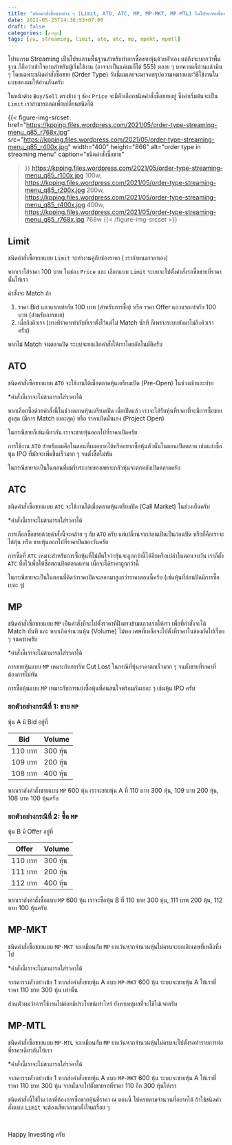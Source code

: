 ```yaml
---
title: "ชนิดคำสั่งซื้อขายต่าง ๆ (Limit, ATO, ATC, MP, MP-MKT, MP-MTL) ในโปรแกรมซื้อขายหุ้น Streaming "
date: 2021-05-25T14:36:53+07:00
draft: false
categories: [ลงทุน]
tags: [หุ้น, streaming, limit, ato, atc, mp, mpmkt, mpmtl]
---
```


โปรแกรม Streaming เป็นโปรแกรมพื้นฐานสำหรับทำการซื้อขายหุ้นด้วยตัวเอง แต่ถึงจะบอกว่าพื้นฐาน ก็ถือว่าเข้าใจยากสำหรับผู้เริ่มใช้งาน (อาจจะเป็นแค่ผมก็ได้ 555) หลาย ๆ บทความก็อ่านแล้วมึน ๆ โดยเฉพาะชนิดคำสั่งซื้อขาย (Order Type) วันนี้ผมเลยจะมาจดสรุปความหมายและวิธีใช้งานในแบบของผมให้อ่านกันครับ  <!--more-->

ในหน้าต่าง `Buy/Sell` ตรงข้าง ๆ ช่อง `Price` จะมีตัวเลือกชนิดคำสั่งซื้อขายอยู่ ซึ่งค่าเริ่มต้นจะเป็น `Limit` เราสามารถกดเพื่อเปลี่ยนชนิดได้

{{< figure-img-srcset
    href="https://kpping.files.wordpress.com/2021/05/order-type-streaming-menu_q85_r768x.jpg"
    src="https://kpping.files.wordpress.com/2021/05/order-type-streaming-menu_q85_r400x.jpg"
    width="400"
    height="866"
    alt="order type in streaming menu"
    caption="ชนิดคำสั่งซื้อขาย"
>}}
https://kpping.files.wordpress.com/2021/05/order-type-streaming-menu_q85_r100x.jpg 100w,
https://kpping.files.wordpress.com/2021/05/order-type-streaming-menu_q85_r200x.jpg 200w,
https://kpping.files.wordpress.com/2021/05/order-type-streaming-menu_q85_r400x.jpg 400w,
https://kpping.files.wordpress.com/2021/05/order-type-streaming-menu_q85_r768x.jpg 768w
{{< /figure-img-srcset >}}

## Limit

ชนิดคำสั่งซื้อขายแบบ `Limit` จะทำงานคู่กับช่องราคา ( เรากำหนดราคาเอง)

หากเราใส่ราคา 100 บาท ในช่อง `Price` และ เลือกแบบ `Limit` ระบบจะไปตั้งคำสั่งรอซื้อขายที่ราคานั้นให้เรา

คำสั่งจะ Match ถ้า

1. ราคา Bid แถวแรกเท่ากับ 100 บาท (สำหรับการซื้อ) หรือ ราคา Offer แถวแรกเท่ากับ 100 บาท (สำหรับการขาย)
2. เมื่อถึงคิวเรา (บางทีราคาเท่ากับที่เราตั้งไว้แต่ไม่ Match ซักที ก็เพราะระบบยังมาไม่ถึงคิวเราครับ)

หากไม่ Match จนตลาดปิด ระบบจะยกเลิกคำสั่งให้เราโดยอัตโนมัติครับ

## ATO

ชนิดคำสั่งซื้อขายแบบ `ATO` จะใช้งานได้เมื่อตลาดหุ้นเตรียมเปิด (Pre-Open) ในช่วงเช้าและบ่าย

*คำสั่งนี้เราจะไม่สามารถใส่ราคาได้

หากเลือกซื้อด้วยคำสั่งนี้ในช่วงตลาดหุ้นเตรียมเปิด เมื่อเปิดแล้ว เราจะได้รับหุ้นที่ราคาที่จะมีการซื้อขายสูงสุด (มีการ Match เยอะสุด) หรือ ราคาเปิดนั่นเอง (Project Open)

ในกรณีขายก็เช่นเดียวกัน เราจะขายหุ้นออกไปที่ราคาเปิดครับ

การใช้งาน `ATO` สำหรับผมคือในตอนที่ผมอยากได้หรืออยากซื้อหุ้นตัวนั้นในตอนเปิดตลาด เช่นแย่งซื้อหุ้น IPO ที่มักจะเพิ่มขึ้นเร็วมาก ๆ จนตั้งซื้อไม่ทัน

ในกรณีขายจะเป็นในตอนที่ผมรีบระบายของเพราะกลัวหุ้นจะตกหลังเปิดตลาดครับ

## ATC

ชนิดคำสั่งซื้อขายแบบ `ATC` จะใช้งานได้เมื่อตลาดหุ้นเตรียมปิด (Call Market) ในช่วงเย็นครับ

*คำสั่งนี้เราจะไม่สามารถใส่ราคาได้

การเลือกซื้อขายด้วยคำสั่งนี้จะคล้าย ๆ กับ `ATO` ครับ แต่เปลี่ยนจากก่อนเปิดเป็นก่อนปิด หรือก็คือเราจะได้หุ้น หรือ ขายหุ้นออกไปที่ราคาปิดของวันครับ

การซื้อที่ `ATC` เหมาะสำหรับการซื้อหุ้นที่ไม่มั่นใจว่าหุ้นจะถูกกว่านี้ได้อีกหรือเปล่าในตอนจบวัน เราก็ตั้ง `ATC` ทิ้งไว้เพื่อให้ซื้อตอนปิดตลาดแทน เผื่อจะได้ราคาถูกกว่านี้

ในกรณีขายจะเป็นในตอนที่คิดว่าราคาปิดจะออกมาสูงกว่าราคาตอนนี้ครับ (เช่นหุ้นที่ก่อนปิดมีการซื้อเยอะ ๆ)

## MP

ชนิดคำสั่งซื้อขายแบบ `MP` เป็นคำสั่งที่จะไปตั้งราคาที่ฝั่งตรงข้ามแถวแรกให้เรา เพื่อที่คำสั่งจะได้ Match ทันที และ หากเกิดจำนวนหุ้น (Volume) ไม่พอ เศษที่เหลือจะไปตั้งที่ราคาในช่องถัดไปเรื่อย ๆ จนครบครับ

*คำสั่งนี้เราจะไม่สามารถใส่ราคาได้

การขายหุ้นแบบ `MP` เหมาะกับการรีบ Cut Lost ในกรณีที่หุ้นราคาตกเร็วมาก ๆ จนตั้งขายที่ราคาที่ต้องการไม่ทัน

การซื้อหุ้นแบบ `MP` เหมาะกับการแย่งซื้อหุ้นที่คนสนใจพร้อมกันเยอะ ๆ เช่นหุ้น IPO ครับ

### ยกตัวอย่างกรณีที่ 1: ขาย `MP`

หุ้น A มี Bid อยู่ที่

|Bid|Volume|
|-|-|
|110 บาท|300 หุ้น|
|109 บาท|200 หุ้น|
|108 บาท|400 หุ้น|

หากเราส่งคำสั่งขายแบบ `MP` 600 หุ้น เราจะขายหุ้น A ที่ 110 บาท 300 หุ้น, 109 บาท 200 หุ้น, 108 บาท 100 หุ้นครับ

### ยกตัวอย่างกรณีที่ 2: ซื้อ `MP`

หุ้น B มี Offer อยู่ที่

|Offer|Volume|
|-|-|
|110 บาท|300 หุ้น|
|111 บาท|200 หุ้น|
|112 บาท|400 หุ้น|

หากเราส่งคำสั่งซื้อแบบ `MP` 600 หุ้น เราจะซื้อหุ้น B ที่ 110 บาท 300 หุ้น, 111 บาท 200 หุ้น, 112 บาท 100 หุ้นครับ

## MP-MKT

ชนิดคำสั่งซื้อขายแบบ `MP-MKT` จะเหมือนกับ `MP` ยกเว้นหากจำนวนหุ้นไม่ครบจะยกเลิกเศษที่เหลือทิ้งไป

*คำสั่งนี้เราจะไม่สามารถใส่ราคาได้

จากตารางตัวอย่างข้อ 1 หากส่งคำสั่งขายหุ้น A แบบ `MP-MKT` 600 หุ้น ระบบจะขายหุ้น A ให้เราที่ราคา 110 บาท 300 หุ้น เท่านั้น

ส่วนตัวผมว่าการใช้งานไม่ค่อยมีประโยชน์เท่าไหร่ ยังหาเหตุผลที่จะใช้ไม่เจอครับ

## MP-MTL

ชนิดคำสั่งซื้อขายแบบ `MP-MTL` จะเหมือนกับ `MP` ยกเว้นหากจำนวนหุ้นไม่ครบจะไปตั้งรอทำรายการต่อที่ราคาเดียวกันให้เรา

*คำสั่งนี้เราจะไม่สามารถใส่ราคาได้

จากตารางตัวอย่างข้อ 1 หากส่งคำสั่งขายหุ้น A แบบ `MP-MKT` 600 หุ้น ระบบจะขายหุ้น A ให้เราที่ราคา 110 บาท 300 หุ้น จากนั้นจะไปตั้งขายรอที่ราคา 110 อีก 300 หุ้นให้เรา

ชนิดคำสั่งนี้ใช้ในเวลาที่ต้องการซื้อขายหุ้นที่ราคา ณ ตอนนี้ ให้ครบตามจำนวนที่อยากได้ ถ้าใช้ชนิดคำสั่งแบบ `Limit` จะต้องเสียเวลามาตั้งใหม่เรื่อย ๆ

&nbsp;

Happy Investing ครับ
